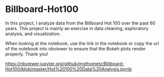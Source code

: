 # Billboard-Hot100
In this project, I analyze data from the Billboard Hot 100 over the past 60 years.  This project is mainly an exercise in data cleaning, exploratory analysis, and visualization.

When looking at the notebook, use the link in the notebook or copy the url of the notebook into nbviewer to ensure that the Bokeh plots render properly.  Thank you!

https://nbviewer.jupyter.org/github/mgthometz/Billboard-Hot100/blob/master/Hot%20100%20Data%20Analysis.ipynb
